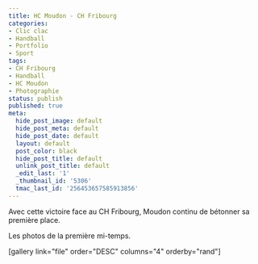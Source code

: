 ```yaml
---
title: HC Moudon - CH Fribourg
categories:
- Clic clac
- Handball
- Portfolio
- Sport
tags:
- CH Fribourg
- Handball
- HC Moudon
- Photographie
status: publish
published: true
meta:
  hide_post_image: default
  hide_post_meta: default
  hide_post_date: default
  layout: default
  post_color: black
  hide_post_title: default
  unlink_post_title: default
  _edit_last: '1'
  _thumbnail_id: '5306'
  tmac_last_id: '256453657585913856'
---
```

Avec cette victoire face au CH Fribourg, Moudon continu de bétonner sa première place. <!--more-->

Les photos de la première mi-temps.

[gallery link="file" order="DESC" columns="4" orderby="rand"]
